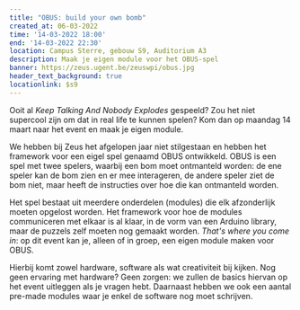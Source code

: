 ```yaml
---
title: "OBUS: build your own bomb"
created_at: 06-03-2022
time: '14-03-2022 18:00'
end: '14-03-2022 22:30'
location: Campus Sterre, gebouw S9, Auditorium A3
description: Maak je eigen module voor het OBUS-spel
banner: https://zeus.ugent.be/zeuswpi/obus.jpg
header_text_background: true
locationlink: $s9
---
```


Ooit al *Keep Talking And Nobody Explodes* gespeeld? Zou het niet supercool zijn om dat in real life te kunnen spelen? Kom dan op maandag 14 maart naar het event en maak je eigen module.

We hebben bij Zeus het afgelopen jaar niet stilgestaan en hebben het framework
voor een eigel spel genaamd OBUS ontwikkeld. OBUS is een spel met twee spelers,
waarbij een bom moet ontmanteld worden: de ene speler kan de bom zien en er mee interageren,
de andere speler ziet de bom niet, maar heeft de instructies over hoe die kan ontmanteld worden.

Het spel bestaat uit meerdere onderdelen (modules) die elk afzonderlijk moeten opgelost worden. Het framework
voor hoe de modules communiceren met elkaar is al klaar, in de vorm van een Arduino library, maar de puzzels zelf
moeten nog gemaakt worden. *That's where you come in*: op dit event kan je, alleen of in groep,
een eigen module maken voor OBUS.

Hierbij komt zowel hardware, software als wat creativiteit bij kijken. Nog geen ervaring met hardware?
Geen zorgen: we zullen de basics hiervan op het event uitleggen als je vragen hebt. Daarnaast hebben we ook
een aantal pre-made modules waar je enkel de software nog moet schrijven.
